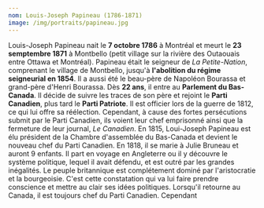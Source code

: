 ```yaml
---
nom: Louis-Joseph Papineau (1786-1871)
image: /img/portraits/papineau.jpg
---
```


Louis-Joseph Papineau nait le **7 octobre 1786** à Montréal et meurt le **23 semptembre 1871** à Montbello (petit village sur la rivière des Outaouais entre Ottawa et Montréal). Papineau était le seigneur de _La Petite-Nation_, comprenant le village de Montbello, jusqu'à **l'abolition du régime seigneurial en 1854**. Il a aussi été le beau-père de Napoléon Bourassa et grand-père d'Henri Bourassa. Dès **22 ans**, il entre au **Parlement du Bas-Canada**. Il décide de suivre les traces de son père et rejoint le **Parti Canadien**, plus tard le **Parti Patriote**. Il est officier lors de la guerre de 1812, ce qui lui offre sa réélection. Cependant, à cause des fortes persécutions submit par le Parti Canadien, ils voient leur chef emprisonné ainsi que la fermeture de leur journal, _Le Canadien_.
En 1815, Loui-Joseph Papineau est élu président de la Chambre d'assemblée du Bas-Canada et devient le nouveau chef du Parti Canadien. En 1818, il se marie à Julie Bruneau et auront 9 enfants. Il part en voyage en Angleterre ou il y découvre le système politique, lequel il avait défendu, et est outré par les grandes inégalités. Le peuple britannique est complétement dominé par l'aristocratie et la bourgeoisie. C'est cette constatation qui va lui faire prendre conscience et mettre au clair ses idées politiques. Lorsqu'il retourne au Canada, il est toujours chef du Parti Canadien. Cependant
